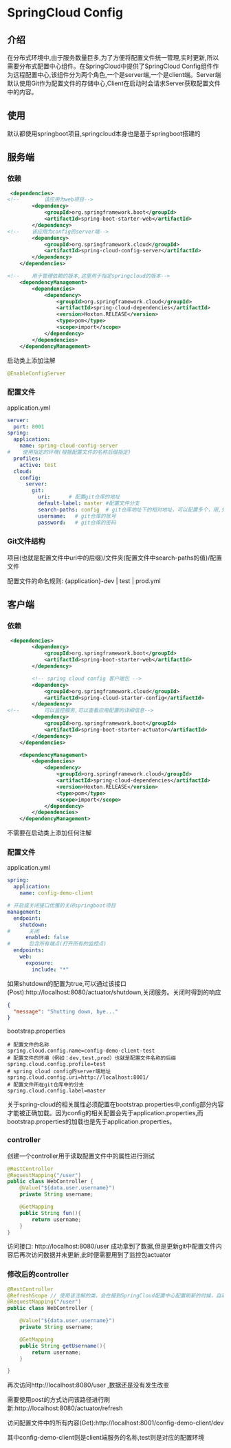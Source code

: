 # SpringCloud Config

## 介绍

​	在分布式环境中,由于服务数量巨多,为了方便将配置文件统一管理,实时更新,所以需要分布式配置中心组件。在SpringCloud中提供了SpringCloud Config组件作为远程配置中心,该组件分为两个角色,一个是server端,一个是client端。Server端默认使用Git作为配置文件的存储中心,Client在启动时会请求Server获取配置文件中的内容。

## 使用

默认都使用springboot项目,springcloud本身也是基于springboot搭建的

## 服务端

### 依赖

```xml
 <dependencies>
<!--        该应用为web项目-->
        <dependency>
            <groupId>org.springframework.boot</groupId>
            <artifactId>spring-boot-starter-web</artifactId>
        </dependency>
<!--    该应用为config的server端-->
        <dependency>
            <groupId>org.springframework.cloud</groupId>
            <artifactId>spring-cloud-config-server</artifactId>
        </dependency>
    </dependencies>

<!--    用于管理依赖的版本,这里用于指定springcloud的版本-->
    <dependencyManagement>
        <dependencies>
            <dependency>
                <groupId>org.springframework.cloud</groupId>
                <artifactId>spring-cloud-dependencies</artifactId>
                <version>Hoxton.RELEASE</version>
                <type>pom</type>
                <scope>import</scope>
            </dependency>
        </dependencies>
    </dependencyManagement>
```

启动类上添加注解

```java
@EnableConfigServer
```

### 配置文件

application.yml

```yml
server:
  port: 8001
spring:
  application:
    name: spring-cloud-config-server
#    使用指定的环境(根据配置文件的名称后缀指定)
  profiles:
    active: test
  cloud:
    config:
      server:
        git:
          uri:      # 配置git仓库的地址
          default-label: master #配置文件分支
          search-paths: config  # git仓库地址下的相对地址，可以配置多个，用,分割。
          username:   # git仓库的账号
          password:   # git仓库的密码
```

### Git文件结构

项目(也就是配置文件中uri中的后缀)/文件夹(配置文件中search-paths的值)/配置文件 

配置文件的命名规则: {application}-dev | test | prod.yml

## 客户端

### 依赖

```xml
 <dependencies>
        <dependency>
            <groupId>org.springframework.boot</groupId>
            <artifactId>spring-boot-starter-web</artifactId>
        </dependency>

        <!-- spring cloud config 客户端包 -->
        <dependency>
            <groupId>org.springframework.cloud</groupId>
            <artifactId>spring-cloud-starter-config</artifactId>
        </dependency>
<!--        可以监控服务,可以查看应用配置的详细信息-->
        <dependency>
            <groupId>org.springframework.boot</groupId>
            <artifactId>spring-boot-starter-actuator</artifactId>
        </dependency>
    </dependencies>

    <dependencyManagement>
        <dependencies>
            <dependency>
                <groupId>org.springframework.cloud</groupId>
                <artifactId>spring-cloud-dependencies</artifactId>
                <version>Hoxton.RELEASE</version>
                <type>pom</type>
                <scope>import</scope>
            </dependency>
        </dependencies>
    </dependencyManagement>
```

不需要在启动类上添加任何注解

### 配置文件

application.yml

```yml
spring:
  application:
    name: config-demo-client

# 开启或关闭接口优雅的关闭springboot项目
management:
  endpoint:
    shutdown:
#      关闭
      enabled: false
#      包含所有端点(打开所有的监控点)
  endpoints:
    web:
      exposure:
        include: "*"
```

如果shutdown的配置为true,可以通过该接口(Post):http://localhost:8080/actuator/shutdown,关闭服务。关闭时得到的响应

```json
{
  "message": "Shutting down, bye..."
}
```

bootstrap.properties

```properties
# 配置文件的名称
spring.cloud.config.name=config-demo-client-test
# 配置文件的环境（例如：dev,test,prod）也就是配置文件名称的后缀
spring.cloud.config.profile=test
# spring cloud config的server端地址
spring.cloud.config.uri=http://localhost:8001/
# 配置文件所在git仓库中的分支
spring.cloud.config.label=master
```

关于spring-cloud的相关属性必须配置在bootstrap.properties中,config部分内容才能被正确加载。因为config的相关配置会先于application.properties,而bootstrap.properties的加载也是先于application.properties。

### controller

创建一个controller用于读取配置文件中的属性进行测试

```java
@RestController
@RequestMapping("/user")
public class WebController {
    @Value("${data.user.username}")
    private String username;

    @GetMapping
    public String fun(){
        return username;
    }
}
```

访问接口: http://localhost:8080/user 成功拿到了数据,但是更新git中配置文件内容后再次访问数据并未更新,此时便需要用到了监控包actuator

### 修改后的controller

```java
@RestController
@RefreshScope // 使用该注解的类，会在接到SpringCloud配置中心配置刷新的时候，自动将新的配置更新到该类对应的字段中。
@RequestMapping("/user")
public class WebController {

    @Value("${data.user.username}")
    private String username;

    @GetMapping
    public String getUsername(){
        return username;
    }

}
```

再次访问http://localhost:8080/user ,数据还是没有发生改变

需要使用post的方式访问该路径进行刷新:http://localhost:8080/actuator/refresh

访问配置文件中的所有内容(Get):http://localhost:8001/config-demo-client/dev

其中config-demo-client则是client端服务的名称,test则是对应的配置环境

